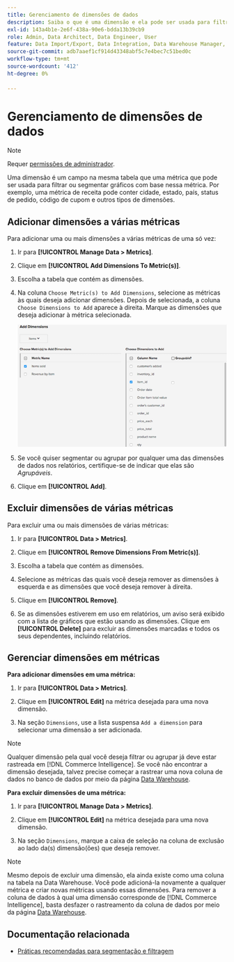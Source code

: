 ```yaml
---
title: Gerenciamento de dimensões de dados
description: Saiba o que é uma dimensão e ela pode ser usada para filtrar ou segmentar gráficos com base em uma métrica.
exl-id: 143a4b1e-2e6f-438a-90e6-bdda13b39cb9
role: Admin, Data Architect, Data Engineer, User
feature: Data Import/Export, Data Integration, Data Warehouse Manager, Commerce Tables
source-git-commit: adb7aaef1cf914d43348abf5c7e4bec7c51bed0c
workflow-type: tm+mt
source-wordcount: '412'
ht-degree: 0%

---
```


# Gerenciamento de dimensões de dados

>[!NOTE]
>
>Requer [permissões de administrador](../../administrator/user-management/user-management.md).

Uma dimensão é um campo na mesma tabela que uma métrica que pode ser usada para filtrar ou segmentar gráficos com base nessa métrica. Por exemplo, uma métrica de receita pode conter cidade, estado, país, status de pedido, código de cupom e outros tipos de dimensões.

## Adicionar dimensões a várias métricas

Para adicionar uma ou mais dimensões a várias métricas de uma só vez:

1. Ir para **[!UICONTROL Manage Data > Metrics]**.

1. Clique em **[!UICONTROL Add Dimensions To Metric(s)]**.

1. Escolha a tabela que contém as dimensões.

1. Na coluna `Choose Metric(s) to Add Dimensions`, selecione as métricas às quais deseja adicionar dimensões. Depois de selecionada, a coluna `Choose Dimensions to Add` aparece à direita. Marque as dimensões que deseja adicionar à métrica selecionada.

   ![](../../assets/Add_Dimensions.png)

1. Se você quiser segmentar ou agrupar por qualquer uma das dimensões de dados nos relatórios, certifique-se de indicar que elas são _Agrupáveis_.

1. Clique em **[!UICONTROL Add]**.

## Excluir dimensões de várias métricas

Para excluir uma ou mais dimensões de várias métricas:

1. Ir para **[!UICONTROL Data > Metrics]**.

1. Clique em **[!UICONTROL Remove Dimensions From Metric(s)]**.

1. Escolha a tabela que contém as dimensões.

1. Selecione as métricas das quais você deseja remover as dimensões à esquerda e as dimensões que você deseja remover à direita.

1. Clique em **[!UICONTROL Remove]**.

1. Se as dimensões estiverem em uso em relatórios, um aviso será exibido com a lista de gráficos que estão usando as dimensões. Clique em **[!UICONTROL Delete]** para excluir as dimensões marcadas e todos os seus dependentes, incluindo relatórios.

## Gerenciar dimensões em métricas

**Para adicionar dimensões em uma métrica:**

1. Ir para **[!UICONTROL Data > Metrics]**.

1. Clique em **[!UICONTROL Edit]** na métrica desejada para uma nova dimensão.

1. Na seção `Dimensions`, use a lista suspensa `Add a dimension` para selecionar uma dimensão a ser adicionada.

>[!NOTE]
>
>Qualquer dimensão pela qual você deseja filtrar ou agrupar já deve estar rastreada em [!DNL Commerce Intelligence]. Se você não encontrar a dimensão desejada, talvez precise começar a rastrear uma nova coluna de dados no banco de dados por meio da página [Data Warehouse](../data-warehouse-mgr/tour-dwm.md).


**Para excluir dimensões de uma métrica:**

1. Ir para **[!UICONTROL Manage Data > Metrics]**.

1. Clique em **[!UICONTROL Edit]** na métrica desejada para uma nova dimensão.

1. Na seção `Dimensions`, marque a caixa de seleção na coluna de exclusão ao lado da(s) dimensão(ões) que deseja remover.

>[!NOTE]
>
>Mesmo depois de excluir uma dimensão, ela ainda existe como uma coluna na tabela na Data Warehouse. Você pode adicioná-la novamente a qualquer métrica e criar novas métricas usando essas dimensões. Para remover a coluna de dados à qual uma dimensão corresponde de [!DNL Commerce Intelligence], basta desfazer o rastreamento da coluna de dados por meio da página [Data Warehouse](../data-warehouse-mgr/tour-dwm.md).

## Documentação relacionada

* [Práticas recomendadas para segmentação e filtragem](../../best-practices/segment-filter.md)
